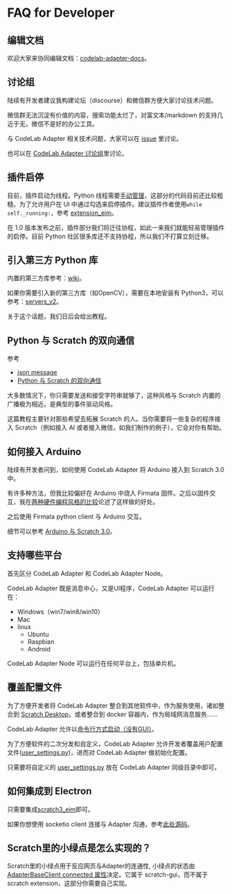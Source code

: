 # FAQ for Developer

## 编辑文档
欢迎大家来协同编辑文档：[codelab-adapter-docs](https://github.com/CodeLabClub/codelab-adapter-docs)。

## 讨论组
陆续有开发者建议我构建论坛（discourse）和微信群方便大家讨论技术问题。

微信群无法沉淀有价值的内容，搜索功能太烂了，对富文本/markdown 的支持几近于无，微信不是好的办公工具。

与 CodeLab Adapter 相关技术问题，大家可以在 [issue](https://github.com/CodeLabClub/codelab_adapter_extensions/issues) 里讨论。

也可以在 [CodeLab Adapter 讨论组](https://forums.codelab.club/c/codelab-adapter)里讨论。

## 插件启停
目前，插件启动为线程。Python 线程需要[手动管理](https://python3-cookbook.readthedocs.io/zh_CN/latest/c12/p01_start_stop_thread.html)，这部分的代码目前还比较粗糙。为了允许用户在 UI 中通过勾选来启停插件。建议插件作者使用`while self._running:`，参考 [extension_eim](https://github.com/CodeLabClub/codelab_adapter_extensions/blob/master/extensions_v3/extension_eim.py)。


在 1.0 版本发布之前，插件部分我们将迁往协程，如此一来我们就能轻易管理插件的启停。目前 Python 社区很多库还不支持协程，所以我们不打算立刻迁移。

## 引入第三方 Python 库

内置的第三方库参考：[wiki](https://github.com/CodeLabClub/codelab_adapter_extensions/wiki)。

如果你需要引入新的第三方库（如OpenCV），需要在本地安装有 Python3，可以参考：[servers_v2](https://github.com/CodeLabClub/codelab_adapter_extensions/tree/master/servers_v2)。

关于这个话题，我们日后会给出教程。

<!--
Python 社区有海量的第三方库，开发者可以将其引入插件中。

方法是使用`sys.path.append`，如果希望在插件中使用本机 Python3 已安装的库（推荐`pip3 install xxx --user`），则将其添加到插件头部：`import sys;sys.path.append("/Users/wuwenjie/Library/Python/3.6/lib/python/site-packages")`，完整的示例参考： [extension_third_party_library](https://github.com/CodeLabClub/codelab_adapter_extensions/blob/master/extension_third_party_library.py)。

`/Users/wuwenjie/Library/Python/3.6/lib/python/site-packages`可通过`python3 -m site --user-site`看到。你也可以使用 virtualenv 创建的虚拟目录。

有些库引入的时候可能会有问题，一些复杂库，建议使用 subprocess 跑为子进程。
-->


## Python 与 Scratch 的双向通信
参考

*  [json message](/dev_guide/json-message/)
*  [Python 与 Scratch 的双向通信](https://blog.just4fun.site/python-scratch-with-adapter.html)


大多数情况下，你只需要发送和接受字符串就够了，这种风格与 Scratch 内置的广播极为相近。是典型的事件驱动风格。

这篇教程主要针对那些希望去拓展 Scratch 的人。当你需要将一些复杂的程序接入 Scratch（例如接入 AI 或者接入微信，如我们制作的例子），它会对你有帮助。

## 如何接入 Arduino
陆续有开发者问到，如何使用 CodeLab Adapter 将 Arduino 接入到 Scratch 3.0 中。

有许多种方法，但我比较偏好在 Arduino 中烧入 Firmata 固件。之后以固件交互，我在[两种硬件编程风格的比较](https://blog.just4fun.site/Hardware-Programming-style.html)论述了这样做的好处。

之后使用 Firmata python client 与 Arduino 交互。

细节可以参考 [Arduino 与 Scratch 3.0](https://blog.just4fun.site/Scratch3-adapter-Arduino-scratch.html)。

## 支持哪些平台
首先区分 CodeLab Adapter 和 CodeLab Adapter Node。

CodeLab Adapter 既是消息中心，又是UI程序，CodeLab Adapter 可以运行在：

*  Windows（win7/win8/win10）
*  Mac
*  linux
    *  Ubuntu
    *  Raspbian
    *  Android

CodeLab Adapter Node 可以运行在任何平台上，包括单片机。

## 覆盖配置文件
为了方便开发者将 CodeLab Adapter 整合到其他软件中，作为服务使用，诸如整合到 [Scratch Desktop](https://github.com/LLK/scratch-desktop)，或者整合到 docker 容器内，作为局域网消息服务……

CodeLab Adapter 允许以[命令行方式启动（没有GUI）](/user_guide/FAQ/#_4)。

为了方便软件的二次分发和自定义，CodeLab Adapter 允许开发者覆盖用户配置文件([user_settings.py](/user_guide/settings/))，进而对 CodeLab Adapter 做初始化配置。

只需要将自定义的 [user_settings.py](/user_guide/settings/) 放在 CodeLab Adapter 同级目录中即可。

## 如何集成到 Electron

只需要集成[scratch3_eim](https://github.com/CodeLabClub/scratch3_eim)即可。

如果你想使用 socketio client 连接与 Adapter 沟通，参考[此处源码](https://github.com/CodeLabClub/scratch3_eim/blob/v3/codelab_adapter_base.js#L61)。

## Scratch里的小绿点是怎么实现的？

Scratch里的小绿点用于反应网页与Adapter的连通性, 小绿点的状态由[AdapterBaseClient connected 属性](https://github.com/CodeLabClub/scratch3_eim/blob/v3/codelab_adapter_base.js)决定。它属于 scratch-gui，而不属于scratch extension，这部分你需要自己实现。